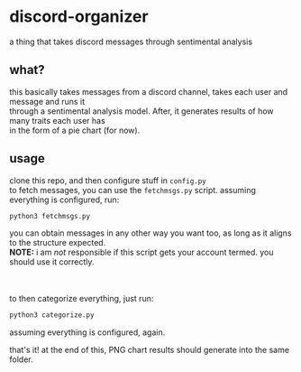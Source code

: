 # discord-organizer
a thing that takes discord messages through sentimental analysis 


## what?
this basically takes messages from a discord channel, takes each user and message and runs it<br>
through a sentimental analysis model. After, it generates results of how many traits each user has<br>
in the form of a pie chart (for now).

## usage
clone this repo, and then configure stuff in `config.py`<br>
to fetch messages, you can use the `fetchmsgs.py` script. assuming everything is configured, run:
```sh
python3 fetchmsgs.py
```
you can obtain messages in any other way you want too, as long as it aligns to the structure expected.<br>
**NOTE:** i am *not* responsible if this script gets your account termed. you should use it correctly.


<br><br>
to then categorize everything, just run:
```sh
python3 categorize.py
```
assuming everything is configured, again.

that's it! at the end of this, PNG chart results should generate into the same folder.